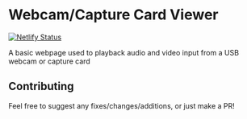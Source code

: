 # Webcam/Capture Card Viewer 

[![Netlify Status](https://api.netlify.com/api/v1/badges/211f617f-d467-4d66-a8e3-9433e603bb49/deploy-status)](https://app.netlify.com/sites/singular-yeot-fd40b1/deploys)

A basic webpage used to playback audio and video input from a USB webcam or capture card


## Contributing 

Feel free to suggest any fixes/changes/additions, or just make a PR! 

